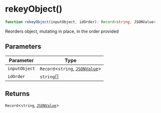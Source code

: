 # rekeyObject()

```ts
function rekeyObject(inputObject, idOrder): Record<string, JSONValue>
```

Reorders object, mutating in place, in the order provided

## Parameters

| Parameter | Type |
| ------ | ------ |
| `inputObject` | `Record`\<`string`, [`JSONValue`](../type-aliases/JSONValue.md)\> |
| `idOrder` | `string`[] |

## Returns

`Record`\<`string`, [`JSONValue`](../type-aliases/JSONValue.md)\>
